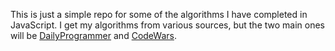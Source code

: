 This is just a simple repo for some of the algorithms I have completed in JavaScript.
I get my algorithms from various sources, but the two main ones will be
[DailyProgrammer](https://www.reddit.com/r/dailyprogrammer) and [CodeWars](https://www.codewars.com).
